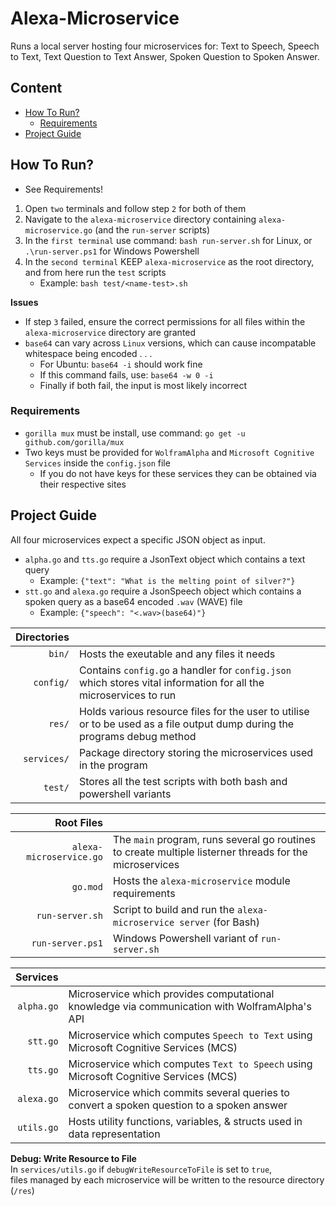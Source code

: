 # Alexa-Microservice
Runs a local server hosting four microservices for: Text to Speech, Speech to Text, Text Question to Text Answer, Spoken Question to Spoken Answer.
  
## Content
 - [How To Run?](#How-To-Run?)
   - [Requirements](#Requirements)
 - [Project Guide](#Project-Guide)
    
## How To Run?
 * See Requirements!
 1. Open `two` terminals and follow step `2` for both of them
 2. Navigate to the `alexa-microservice` directory containing `alexa-microservice.go` (and the `run-server` scripts)
 3. In the `first terminal` use command: `bash run-server.sh` for Linux, or `.\run-server.ps1` for Windows Powershell
 4. In the `second terminal` KEEP `alexa-microservice` as the root directory, and from here run the `test` scripts
    * Example: `bash test/<name-test>.sh`
  
**Issues**
 * If step `3` failed, ensure the correct permissions for all files within the `alexa-microservice` directory are granted
 * `base64` can vary across `Linux` versions, which can cause incompatable whitespace being encoded . . .
   * For Ubuntu: `base64 -i` should work fine
   * If this command fails, use: `base64 -w 0 -i`
   * Finally if both fail, the input is most likely incorrect
  
### Requirements
 * `gorilla mux` must be install, use command: `go get -u github.com/gorilla/mux`
 * Two keys must be provided for `WolframAlpha` and `Microsoft Cognitive Services` inside the `config.json` file
   * If you do not have keys for these services they can be obtained via their respective sites
  
## Project Guide
All four microservices expect a specific JSON object as input.  
 * `alpha.go` and `tts.go` require a JsonText object which contains a text query
   * Example: `{"text": "What is the melting point of silver?"}`
 * `stt.go` and `alexa.go` require a JsonSpeech object which contains a spoken query as a base64 encoded `.wav` (WAVE) file
   * Example: `{"speech": "<.wav>(base64)"}`
  
| Directories | |
|--:                    |:-- |
|`bin/`                 | Hosts the exeutable and any files it needs |
|`config/`              | Contains `config.go` a handler for `config.json` which stores vital information for all the microservices to run |
|`res/`                 | Holds various resource files for the user to utilise or to be used as a file output dump during the programs debug method |
|`services/`            | Package directory storing the microservices used in the program |
|`test/`                | Stores all the test scripts with both bash and powershell variants |
  
| Root Files | |
|--:                    |:-- |
|`alexa-microservice.go`| The `main` program, runs several go routines to create multiple listerner threads for the microservices |
|`go.mod`| Hosts the `alexa-microservice` module requirements |
|`run-server.sh`| Script to build and run the `alexa-microservice server` (for Bash) |
|`run-server.ps1`| Windows Powershell variant of `run-server.sh` |

| Services  | |
|--:        |:-- |
|`alpha.go` | Microservice which provides computational knowledge via communication with WolframAlpha's API |
|`stt.go`   | Microservice which computes `Speech to Text` using Microsoft Cognitive Services (MCS) |
|`tts.go`   | Microservice which computes `Text to Speech` using Microsoft Cognitive Services (MCS) |
|`alexa.go` | Microservice which commits several queries to convert a spoken question to a spoken answer |
|`utils.go` | Hosts utility functions, variables, & structs used in data representation |
  
**Debug: Write Resource to File**  
In `services/utils.go` if `debugWriteResourceToFile` is set to `true`,  
files managed by each microservice will be written to the resource directory (`/res`)  